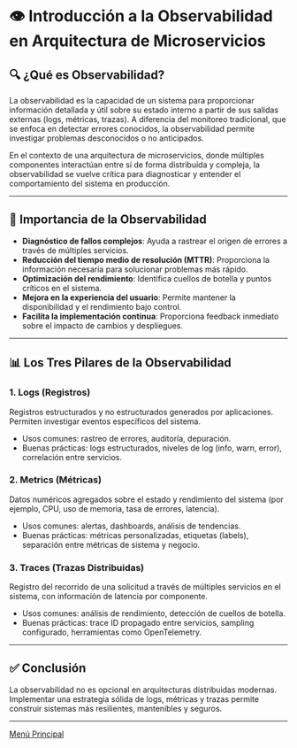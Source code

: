# 👁️ Introducción a la Observabilidad en Arquitectura de Microservicios

## 🔍 ¿Qué es Observabilidad?

La observabilidad es la capacidad de un sistema para proporcionar información detallada y útil sobre su estado interno a partir de sus salidas externas (logs, métricas, trazas). A diferencia del monitoreo tradicional, que se enfoca en detectar errores conocidos, la observabilidad permite investigar problemas desconocidos o no anticipados.

En el contexto de una arquitectura de microservicios, donde múltiples componentes interactúan entre sí de forma distribuida y compleja, la observabilidad se vuelve crítica para diagnosticar y entender el comportamiento del sistema en producción.

---

## 🎯 Importancia de la Observabilidad

- **Diagnóstico de fallos complejos**: Ayuda a rastrear el origen de errores a través de múltiples servicios.
- **Reducción del tiempo medio de resolución (MTTR)**: Proporciona la información necesaria para solucionar problemas más rápido.
- **Optimización del rendimiento**: Identifica cuellos de botella y puntos críticos en el sistema.
- **Mejora en la experiencia del usuario**: Permite mantener la disponibilidad y el rendimiento bajo control.
- **Facilita la implementación continua**: Proporciona feedback inmediato sobre el impacto de cambios y despliegues.

---

## 📊 Los Tres Pilares de la Observabilidad

### 1. Logs (Registros)
Registros estructurados y no estructurados generados por aplicaciones. Permiten investigar eventos específicos del sistema.

- Usos comunes: rastreo de errores, auditoría, depuración.
- Buenas prácticas: logs estructurados, niveles de log (info, warn, error), correlación entre servicios.

### 2. Metrics (Métricas)
Datos numéricos agregados sobre el estado y rendimiento del sistema (por ejemplo, CPU, uso de memoria, tasa de errores, latencia).

- Usos comunes: alertas, dashboards, análisis de tendencias.
- Buenas prácticas: métricas personalizadas, etiquetas (labels), separación entre métricas de sistema y negocio.

### 3. Traces (Trazas Distribuidas)
Registro del recorrido de una solicitud a través de múltiples servicios en el sistema, con información de latencia por componente.

- Usos comunes: análisis de rendimiento, detección de cuellos de botella.
- Buenas prácticas: trace ID propagado entre servicios, sampling configurado, herramientas como OpenTelemetry.

---

## ✅ Conclusión

La observabilidad no es opcional en arquitecturas distribuidas modernas. Implementar una estrategia sólida de logs, métricas y trazas permite construir sistemas más resilientes, mantenibles y seguros.

---

[Menú Principal](https://github.com/wilfredoha/microservices-event_driven-architecture)